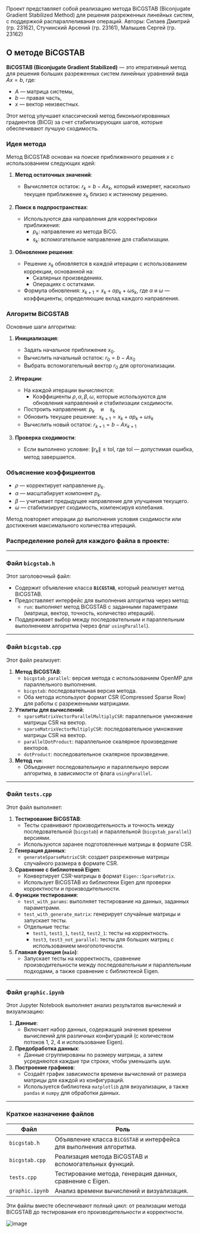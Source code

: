 Проект представляет собой реализацию метода BiCGSTAB (Biconjugate Gradient Stabilized Method) для решения разреженных линейных систем, с поддержкой распараллеливания операций.
Авторы: Силаев Дмитрий (гр. 23162), Стучинский Арсений (гр. 23161), Малышев Сергей (гр. 23162)

## О методе BiCGSTAB

**BiCGSTAB (Biconjugate Gradient Stabilized)** — это итеративный метод для решения больших разреженных систем линейных уравнений вида $Ax = b$, где:
- $A$ — матрица системы,
- $b$ — правая часть,
- $x$ — вектор неизвестных.

Этот метод улучшает классический метод биконъюгированных градиентов (BiCG) за счет стабилизирующих шагов, которые обеспечивают лучшую сходимость.

### Идея метода

Метод BiCGSTAB основан на поиске приближенного решения $x$ с использованием следующих идей:

1. **Метод остаточных значений**:
   - Вычисляется остаток:
     $r_k = b - Ax_k,$
     который измеряет, насколько текущее приближение $x_k$ близко к истинному решению.

2. **Поиск в подпространствах**:
   - Используются два направления для корректировки приближения:
     - $p_k$: направление из метода BiCG.
     - $s_k$: вспомогательное направление для стабилизации.

3. **Обновление решения**:
   - Решение $x_k$ обновляется в каждой итерации с использованием коррекции, основанной на:
     - Скалярных произведениях.
     - Операциях с остатками.
   - Формула обновления:
     $x_{k+1} = x_k + \alpha p_k + \omega s_k,$
     где $\alpha$ и $\omega$ — коэффициенты, определяющие вклад каждого направления.


### Алгоритм BiCGSTAB

Основные шаги алгоритма:

1. **Инициализация**:
   - Задать начальное приближение $x_0$.
   - Вычислить начальный остаток:
     $r_0 = b - Ax_0$
   - Выбрать вспомогательный вектор $r_0$ для ортогонализации.

2. **Итерации**:
   - На каждой итерации вычисляются:
     - Коэффициенты $\rho, \alpha, \beta, \omega$, которые используются для обновления направлений и стабилизации сходимости.
   - Построить направления:
     $p_k \quad \text{и} \quad s_k$
   - Обновить текущее решение:
     $x_{k+1} = x_k + \alpha p_k + \omega s_k$
   - Вычислить новый остаток:
     $r_{k+1} = b - Ax_{k+1}$

3. **Проверка сходимости**:
   - Если выполнено условие:
     $\|r_k\| \leq \text{tol},$
     где $\text{tol}$ — допустимая ошибка, метод завершается.

### Объяснение коэффициентов
- $\rho$ — корректирует направление $p_k$.
- $\alpha$ — масштабирует компонент $p_k$.
- $\beta$ — учитывает предыдущее направление для улучшения текущего.
- $\omega$ — стабилизирует сходимость, компенсируя колебания.

Метод повторяет итерации до выполнения условия сходимости или достижения максимального количества итераций.

### Распределение ролей для каждого файла в проекте:

---

### **Файл `bicgstab.h`**
Этот заголовочный файл:
- Содержит объявление класса **`BiCGSTAB`**, который реализует метод BiCGSTAB.
- Предоставляет интерфейс для выполнения алгоритма через метод:
  - `run`: выполняет метод BiCGSTAB с заданными параметрами (матрица, вектор, точность, количество итераций).
- Поддерживает выбор между последовательным и параллельным выполнением алгоритма (через флаг `usingParallel`).

---

### **Файл `bicgstab.cpp`**
Этот файл реализует:
1. **Метод BiCGSTAB**:
   - `bicgstab_parallel`: версия метода с использованием OpenMP для параллельного выполнения.
   - `bicgstab`: последовательная версия метода.
   - Оба метода используют формат CSR (Compressed Sparse Row) для работы с разреженными матрицами.
2. **Утилиты для вычислений**:
   - `sparseMatrixVectorParallelMultiplyCSR`: параллельное умножение матрицы CSR на вектор.
   - `sparseMatrixVectorMultiplyCSR`: последовательное умножение матрицы CSR на вектор.
   - `parallelDotProduct`: параллельное скалярное произведение векторов.
   - `dotProduct`: последовательное скалярное произведение.
3. **Метод `run`**:
   - Объединяет последовательную и параллельную версии алгоритма, в зависимости от флага `usingParallel`.

---

### **Файл `tests.cpp`**
Этот файл выполняет:
1. **Тестирование BiCGSTAB**:
   - Тесты сравнивают производительность и точность между последовательной (`bicgstab`) и параллельной (`bicgstab_parallel`) версиями.
   - Используются заранее подготовленные матрицы в формате CSR.
2. **Генерация данных**:
   - `generateSparseMatrixCSR`: создает разреженные матрицы случайного размера в формате CSR.
3. **Сравнение с библиотекой Eigen**:
   - Конвертирует CSR-матрицы в формат `Eigen::SparseMatrix`.
   - Использует BiCGSTAB из библиотеки Eigen для проверки корректности и производительности.
4. **Функции тестирования**:
   - `test_with_params`: выполняет тестирование на данных, заданных параметрами.
   - `test_with_generate_matrix`: генерирует случайные матрицы и запускает тесты.
   - Отдельные тесты:
     - `test1`, `test1_1`, `test2`, `test2_1`: тесты на корректность.
     - `test3`, `test3_not_parallel`: тесты для больших матриц с использованием многопоточности.
5. **Главная функция (`main`)**:
   - Запускает тесты на корректность, сравнение производительности между последовательным и параллельным подходами, а также сравнение с библиотекой Eigen.

---

### **Файл `graphic.ipynb`**
Этот Jupyter Notebook выполняет анализ результатов вычислений и визуализацию:
1. **Данные**:
   - Включает набор данных, содержащий значения времени вычислений для различных конфигураций (с количеством потоков 1, 2, 4 и использование Eigen).
2. **Предобработка данных**:
   - Данные сгруппированы по размеру матрицы, а затем усредняются каждые три строки, чтобы уменьшить шум.
3. **Построение графиков**:
   - Создаёт график зависимости времени вычислений от размера матрицы для каждой из конфигураций.
   - Используется библиотека `matplotlib` для визуализации, а также `pandas` и `numpy` для обработки данных.

---

### **Краткое назначение файлов**
| **Файл**          | **Роль**                                                                 |
|--------------------|--------------------------------------------------------------------------|
| `bicgstab.h`      | Объявление класса `BiCGSTAB` и интерфейса для выполнения алгоритма.       |
| `bicgstab.cpp`    | Реализация метода BiCGSTAB и вспомогательных функций.                    |
| `tests.cpp`       | Тестирование метода, генерация данных, сравнение с Eigen.                |
| `graphic.ipynb`   | Анализ времени вычислений и визуализация.                |

Эти файлы вместе обеспечивают полный цикл: от реализации метода BiCGSTAB до тестирования его производительности и корректности.

![image](https://github.com/user-attachments/assets/3b73b7a0-d115-4959-ae73-7fb4699006dd)






